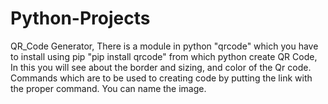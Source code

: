 # Python-Projects
QR_Code Generator,    There is a module in python "qrcode" which you have to install using pip "pip install qrcode"  from which python create QR Code,    In this you will see about the border and sizing, and color of the Qr code. Commands which are to be used to creating code by putting the link with the proper command. You can name the image.
